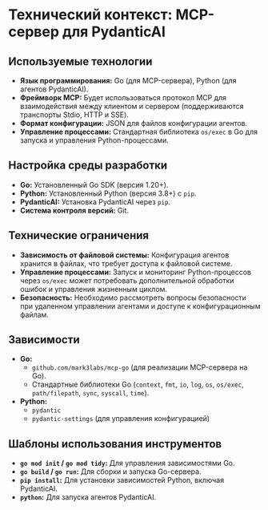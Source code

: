 # Технический контекст: MCP-сервер для PydanticAI

## Используемые технологии

*   **Язык программирования:** Go (для MCP-сервера), Python (для агентов PydanticAI).
*   **Фреймворк MCP:** Будет использоваться протокол MCP для взаимодействия между клиентом и сервером (поддерживаются транспорты Stdio, HTTP и SSE).
*   **Формат конфигурации:** JSON для файлов конфигурации агентов.
*   **Управление процессами:** Стандартная библиотека `os/exec` в Go для запуска и управления Python-процессами.

## Настройка среды разработки

*   **Go:** Установленный Go SDK (версия 1.20+).
*   **Python:** Установленный Python (версия 3.8+) с `pip`.
*   **PydanticAI:** Установка PydanticAI через `pip`.
*   **Система контроля версий:** Git.

## Технические ограничения

*   **Зависимость от файловой системы:** Конфигурация агентов хранится в файлах, что требует доступа к файловой системе.
*   **Управление процессами:** Запуск и мониторинг Python-процессов через `os/exec` может потребовать дополнительной обработки ошибок и управления жизненным циклом.
*   **Безопасность:** Необходимо рассмотреть вопросы безопасности при удаленном управлении агентами и доступе к конфигурационным файлам.

## Зависимости

*   **Go:**
    *   `github.com/mark3labs/mcp-go` (для реализации MCP-сервера на Go).
    *   Стандартные библиотеки Go (`context`, `fmt`, `io`, `log`, `os`, `os/exec`, `path/filepath`, `sync`, `syscall`, `time`).
*   **Python:**
    *   `pydantic`
    *   `pydantic-settings` (для управления конфигурацией)

## Шаблоны использования инструментов

*   **`go mod init` / `go mod tidy`:** Для управления зависимостями Go.
*   **`go build` / `go run`:** Для сборки и запуска Go-сервера.
*   **`pip install`:** Для установки зависимостей Python, включая PydanticAI.
*   **`python`:** Для запуска агентов PydanticAI.
